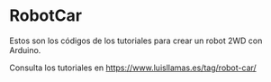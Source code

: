 # RobotCar

Estos son los códigos de los tutoriales para crear un robot 2WD con Arduino.

Consulta los tutoriales en https://www.luisllamas.es/tag/robot-car/
